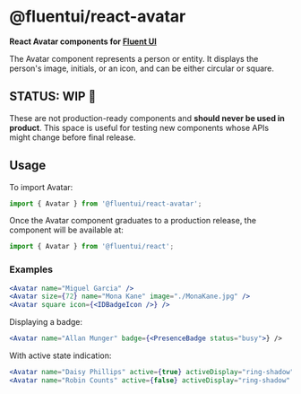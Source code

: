 # @fluentui/react-avatar

**React Avatar components for [Fluent UI](https://dev.microsoft.com/fluentui)**

The Avatar component represents a person or entity. It displays the person's image, initials, or an icon, and can be either circular or square.

## STATUS: WIP 🚧

These are not production-ready components and **should never be used in product**. This space is useful for testing new components whose APIs might change before final release.

## Usage

To import Avatar:

```js
import { Avatar } from '@fluentui/react-avatar';
```

Once the Avatar component graduates to a production release, the component will be available at:

```js
import { Avatar } from '@fluentui/react';
```

### Examples

```jsx
<Avatar name="Miguel Garcia" />
<Avatar size={72} name="Mona Kane" image="./MonaKane.jpg" />
<Avatar square icon={<IDBadgeIcon />} />
```

Displaying a badge:

```jsx
<Avatar name="Allan Munger" badge={<PresenceBadge status="busy">} />
```

With active state indication:

```jsx
<Avatar name="Daisy Phillips" active={true} activeDisplay="ring-shadow" />
<Avatar name="Robin Counts" active={false} activeDisplay="ring-shadow" />
```

